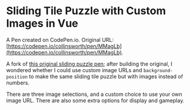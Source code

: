 # Sliding Tile Puzzle with Custom Images in Vue

A Pen created on CodePen.io. Original URL: [https://codepen.io/collinsworth/pen/MMagLb](https://codepen.io/collinsworth/pen/MMagLb).

A fork of [this original sliding puzzle pen](https://codepen.io/joshuajcollinsworth/pen/XwPXrM); after building the original, I wondered whether I could use custom image URLs and `background-position` to make the same sliding tile puzzle but with images instead of numbers.

There are three image selections, and a custom choice to use your own image URL. There are also some extra options for display and gameplay.
